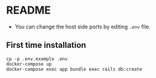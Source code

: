 # README

- You can change the host side ports by editing `.env` file.
 
## First time installation
```shell
cp -p .env.example .env
docker-compose up
docker-compose exec app bundle exec rails db:create 
```